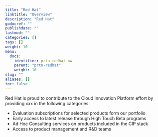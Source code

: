 ```yaml
---
title: "Red Hat"
linktitle: "Overview"
description: "Red Hat"
godocref: ""
publishdate: ""
lastmod: ""
categories: []
tags: []
weight: 10
menu:
  docs:
    identifier: prtn-redhat-ow
    parent: "prtn-redhat"
    weight: 10
slug: ""
aliases: []
toc: false
---
```


Red Hat is proud to contribute to the Cloud Innovation Platform effort by providing xxx in the following categories.

- Evaluation subscriptions for selected products form our portfolio
- Early access to latest release through High Touch Beta programs
- Ad Hoc Consulting services on products included in the CIP stack
- Access to product management and R&D teams